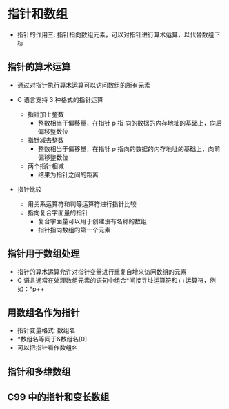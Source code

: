 # 指针和数组
- 指针的作用三: 指针指向数组元素，可以对指针进行算术运算，以代替数组下标

## 指针的算术运算
- 通过对指针执行算术运算可以访问数组的所有元素

- C 语言支持 3 种格式的指针运算
  - 指针加上整数
    - 整数相当于偏移量，在指针 p 指
    向的数据的内存地址的基础上，向后偏移整数位
  - 指针减去整数
    - 整数相当于偏移量，在指针 p 指向的数据的内存地址的基础上，向前偏移整数位
  - 两个指针相减
    - 结果为指针之间的距离

- 指针比较

  - 用关系运算符和判等运算符进行指针比较
  - 指向复合字面量的指针
    - 复合字面量可以用于创建没有名称的数组
    - 指针指向数组的第一个元素

## 指针用于数组处理

- 指针的算术运算允许对指针变量进行重复自增来访问数组的元素
- C 语言通常在处理数组元素的语句中组合\*间接寻址运算符和++运算符，例如：*p++

## 用数组名作为指针

- 指针变量格式: 数组名
- \*数组名等同于&数组名[0]
- 可以把指针看作数组名

## 指针和多维数组

## C99 中的指针和变长数组
